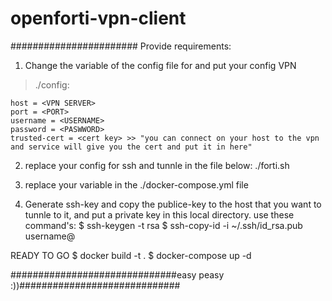# openforti-vpn-client
#######################
Provide requirements:

1. Change the variable of the config file for and put your config VPN
> ./config:
```
host = <VPN SERVER>
port = <PORT>
username = <USERNAME>
password = <PASWWORD>
trusted-cert = <cert key> >> "you can connect on your host to the vpn and service will give you the cert and put it in here"
```



2. replace your config for ssh and tunnle in the file below:
./forti.sh




3. replace your variable in the ./docker-compose.yml file




4. Generate ssh-key and copy the publice-key to the host that you want to tunnle to it, and put a private key in this local directory.
use these command's:
        $ ssh-keygen -t rsa
        $ ssh-copy-id -i ~/.ssh/id_rsa.pub username@<remote IP>



READY TO GO
$ docker build -t <image-name> .
$ docker-compose up -d

##############################easy peasy :))#############################
